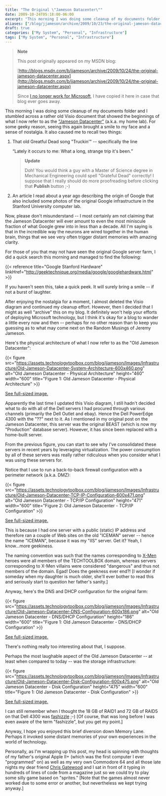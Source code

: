 ```yaml
---
title: "The Original \"Jameson Datacenter\""
date: 2009-10-24T05:18:00-06:00
excerpt: "This morning I was doing some cleanup of my documents folder and I stumbled across a rather old Visio document that showed the beginnings of what I now refer to as the \"Jameson Datacenter\" (a.k.a. my home lab). For some geeky reason, seeing this again..."
aliases: ["/blog/jjameson/archive/2009/10/23/the-original-jameson-datacenter.aspx", "/blog/jjameson/archive/2009/10/24/the-original-jameson-datacenter.aspx"]
draft: true
categories: ["My System", "Personal", "Infrastructure"]
tags: ["My System", "Personal", "Infrastructure"]
---
```


> **Note**
>
> This post originally appeared on my MSDN blog:
>
> [http://blogs.msdn.com/b/jjameson/archive/2009/10/24/the-original-jameson-datacenter.aspx](http://blogs.msdn.com/b/jjameson/archive/2009/10/24/the-original-jameson-datacenter.aspx)
>
> Since
> [I no longer work for Microsoft](/blog/jjameson/2011/09/02/last-day-with-microsoft),
> I have copied it here in case that blog ever goes away.

This morning I was doing some cleanup of my documents folder and I stumbled
across a rather old Visio document that showed the beginnings of what I now
refer to as the
["Jameson Datacenter"](/blog/jjameson/2009/09/14/the-jameson-datacenter) (a.k.a.
my home lab). For some geeky reason, seeing this again brought a smile to my
face and a sense of nostalgia. It also caused me to recall two things:

1. That old Greatful Dead song "Truckin'" -- specifically the line
   
   <q class="directQuote">Lately it occurs to me: What a long, strange trip
   it's been.</q>
   
   > **Update**
   > 
   > Doh! You would think a guy with a Master of Science degree in Mechanical
   > Engineering could spell "Grateful Dead" correctly! I suppose that I really
   > should do more proofreading before clicking that **Publish** button ;-)

2. An article I read about a year ago describing the origin of Google that also
   included some photos of the original Google infrastructure in the Stanford
   University computer lab.

Now, please don't misunderstand -- I most certainly am not claiming that the
Jameson Datacenter will ever amount to even the most miniscule fraction of what
Google grew into in less than a decade. All I'm saying is that in the incredible
way the neurons are wired together in the human brain, things that we see very
often trigger distant memories with amazing clarity.

For those of you that may not have seen the original Google server farm, I did a
quick search this morning and managed to find the following:

{{< reference title="Google Stanford Hardware"
linkHref="http://geektechnique.org/media/google/googlehardware.html" >}}

If you haven't seen this, take a quick peek. It will surely bring a smile -- if
not a burst of laughter.

After enjoying the nostalgia for a moment, I almost deleted the Visio diagram
and continued my cleanup effort. However, then I decided that I might as well
"archive" this on my blog. It definitely won't help your efforts of deploying
Microsoft technology, but I think it's okay for a blog to wander a little every
now and then -- perhaps for no other reason than to keep you guessing as to what
may come next on the Random Musings of Jeremy Jameson.

Here's the physical architecture of what I now refer to as the "Old Jameson
Datacenter":

{{< figure
src="https://assets.technologytoolbox.com/blog/jjameson/Images/Infrastructure/Old-Jameson-Datacenter-System-Architecture-600x460.png"
alt="Old Jameson Datacenter - Physical Architecture" height="460" width="600"
title="Figure 1: Old Jameson Datacenter - Physical Architecture" >}}

[See full-sized image.](https://assets.technologytoolbox.com/blog/jjameson/Images/Infrastructure/Old-Jameson-Datacenter-System-Architecture-987x757.png)

Apparently the last time I updated this Visio diagram, I still hadn't decided
what to do with all of the Dell servers I had procured through various channels
(primarily the Dell Outlet and ebay). Hence the Dell PowerEdge 4300 with the
"??" next to it. As I mentioned in my original post on the Jameson Datacenter,
this server was the original BEAST (which is now my "Production" database
server). However, it has since been replaced with a home-built server.

From the previous figure, you can start to see why I've consolidated these
servers in recent years by leveraging virtualization. The power consumption by
all of these servers was really rather ridiculous when you consider what I was
using these servers for.

Notice that I use to run a back-to-back firewall configuration with a perimeter
network (a.k.a. DMZ):

{{< figure
src="https://assets.technologytoolbox.com/blog/jjameson/Images/Infrastructure/Old-Jameson-Datacenter-TCP-IP-Configuration-600x471.png"
alt="Old Jameson Datacenter - TCP/IP Configuration" height="471" width="600"
title="Figure 2: Old Jameson Datacenter - TCP/IP Configuration" >}}

[See full-sized image.](https://assets.technologytoolbox.com/blog/jjameson/Images/Infrastructure/Old-Jameson-Datacenter-TCP-IP-Configuration-960x754.png)

This is because I had one server with a public (static) IP address and therefore
ran a couple of Web sites on the old "ICEMAN" server -- hence the name "ICEMAN",
because it was my "IIS" server. Get it? Yeah, I know...more geekiness.

The naming convention was such that the names corresponding to
[X-Men](http://en.wikipedia.org/wiki/X-Men) heroes were all members of the
TECHTOOLBOX domain, whereas servers corresponding to X-Men villains were
considered "dangerous" and thus not members of the domain. Egad! Does the
geekness ever end?! [I wonder if someday when my daughter is much older, she'll
ever bother to read this and seriously start to question her father's sanity.]

Anyway, here's the DNS and DHCP configuration for the original farm:

{{< figure
src="https://assets.technologytoolbox.com/blog/jjameson/Images/Infrastructure/Old-Jameson-Datacenter-DNS-Configuration-600x186.png"
alt="Old Jameson Datacenter - DNS/DHCP Configuration" height="186" width="600"
title="Figure 1: Old Jameson Datacenter - DNS/DHCP Configuration" >}}

[See full-sized image.](https://assets.technologytoolbox.com/blog/jjameson/Images/Infrastructure/Old-Jameson-Datacenter-DNS-Configuration-794x246.png)

There's nothing really too interesting about that, I suppose.

Perhaps the most laughable aspect of the Old Jameson Datacenter -- at least when
compared to today -- was the storage infrastructure:

{{< figure
src="https://assets.technologytoolbox.com/blog/jjameson/Images/Infrastructure/Old-Jameson-Datacenter-Disk-Configuration-600x475.png"
alt="Old Jameson Datacenter - Disk Configuration" height="475" width="600"
title="Figure 1: Old Jameson Datacenter - Disk Configuration" >}}

[See full-sized image.](https://assets.technologytoolbox.com/blog/jjameson/Images/Infrastructure/Old-Jameson-Datacenter-Disk-Configuration-697x552.png)

I can still remember when I thought the 18 GB of RAID1 and 72 GB of RAID5 on
that Dell 4300 was
[fashizzle](http://www.urbandictionary.com/define.php?term=fashizzle) ;-) [Of
course, that was long before I was even aware of the term "fashizzle", but you
get my point.]

Anyway, I hope you enjoyed this brief diversion down Memory Lane. Perhaps it
invoked some distant memories of your own experiences in the world of
technology.

Personally, as I'm wrapping up this post, my head is spinning with thoughts of
my father's original Apple II+ (which was the first computer I ever "programmed"
on) as well as my very own Commodore 64 and all those late nights my dear friend
[Chris Gatewood](http://www.imediaconnection.com/profiles/iMedia_PC_Bio.aspx?ID=2928)
and I sat in front of it typing in hundreds of lines of code from a magazine
just so we could try to play some silly game based on "sprites." [Note that the
games almost never worked due to some error or another, but nevertheless we kept
trying anyway.]

